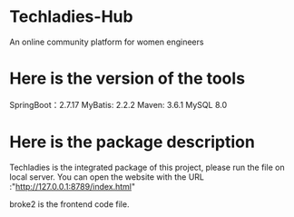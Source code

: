 # Techladies-Hub
An online community platform for women engineers

# Here is the version of the tools
SpringBoot：2.7.17
MyBatis: 2.2.2
Maven: 3.6.1
MySQL 8.0

# Here is the package description
Techladies is the integrated package of this project, please run the file on local server. 
You can open the website with the URL :"http://127.0.0.1:8789/index.html"

broke2 is the frontend code file.
